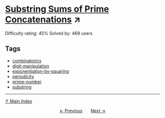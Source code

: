 # [Substring Sums of Prime Concatenations](https://projecteuler.net/problem=603) ↗️

Difficulty rating: 45%
Solved by: 469 users
## Tags

- [combinatorics](../tags/combinatorics.md)
- [digit-manipulation](../tags/digit-manipulation.md)
- [exponentiation-by-squaring](../tags/exponentiation-by-squaring.md)
- [periodicity](../tags/periodicity.md)
- [prime-number](../tags/prime-number.md)
- [substring](../tags/substring.md)



---

[↑ Main Index](../README.md)


<div align=center><a href='602.md'>← Previous</a> &nbsp;&nbsp; &nbsp;&nbsp;  <a href='604.md'>Next →</a></div>
